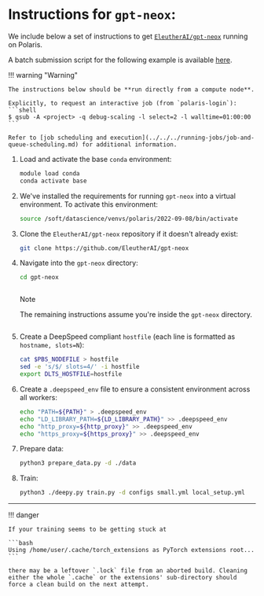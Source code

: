 # Instructions for `gpt-neox`:

We include below a set of instructions to get [`EleutherAI/gpt-neox`](https://github.com/EleutherAI/gpt-neox) running on Polaris.

A batch submission script for the following example is available [here](https://github.com/argonne-lcf/GettingStarted/blob/master/DataScience/DeepSpeed/gpt-neox/README.md).

!!! warning "Warning"

    The instructions below should be **run directly from a compute node**.

    Explicitly, to request an interactive job (from `polaris-login`):
    ```shell
    $ qsub -A <project> -q debug-scaling -l select=2 -l walltime=01:00:00
    ```

    Refer to [job scheduling and execution](../../../running-jobs/job-and-queue-scheduling.md) for additional information.

1. Load and activate the base `conda` environment:
   ```bash
   module load conda
   conda activate base
   ```

2. We've installed the requirements for running `gpt-neox` into a virtual environment. To activate this environment:
   ```bash
   source /soft/datascience/venvs/polaris/2022-09-08/bin/activate
   ```

3. Clone the `EleutherAI/gpt-neox` repository if it doesn't already exist:
   ```bash
   git clone https://github.com/EleutherAI/gpt-neox
   ```

4. Navigate into the `gpt-neox` directory:
   ```bash
   cd gpt-neox
   ```
   <div class="admonition note" style="display:inline-block;margin-top:auto;">
   <p class="admonition-title">Note</p>
   <p>The remaining instructions assume you're inside the <code>gpt-neox</code> directory.</p>
   </div>

5. Create a DeepSpeed compliant `hostfile` (each line is formatted as `hostname, slots=N`):
   ```bash
   cat $PBS_NODEFILE > hostfile
   sed -e 's/$/ slots=4/' -i hostfile
   export DLTS_HOSTFILE=hostfile 
   ```

6. Create a `.deepspeed_env` file to ensure a consistent environment across all workers:
   ```bash
   echo "PATH=${PATH}" > .deepspeed_env
   echo "LD_LIBRARY_PATH=${LD_LIBRARY_PATH}" >> .deepspeed_env
   echo "http_proxy=${http_proxy}" >> .deepspeed_env
   echo "https_proxy=${https_proxy}" >> .deepspeed_env
   ```

7. Prepare data:
   ```bash
   python3 prepare_data.py -d ./data
   ```

8. Train:
   ```bash
   python3 ./deepy.py train.py -d configs small.yml local_setup.yml
   ```

---

!!! danger 

    If your training seems to be getting stuck at

    ```bash
    Using /home/user/.cache/torch_extensions as PyTorch extensions root...
    ```

    there may be a leftover `.lock` file from an aborted build. Cleaning either the whole `.cache` or the extensions' sub-directory should force a clean build on the next attempt.
